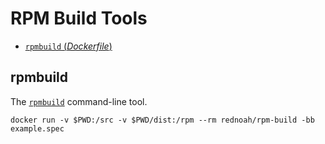 # RPM Build Tools

- [`rpmbuild` (*Dockerfile*)](https://github.com/rednoah/docker-rpm/blob/master/Dockerfile)


## rpmbuild

The [`rpmbuild`](https://linux.die.net/man/8/rpmbuild) command-line tool.

```
docker run -v $PWD:/src -v $PWD/dist:/rpm --rm rednoah/rpm-build -bb example.spec
```
